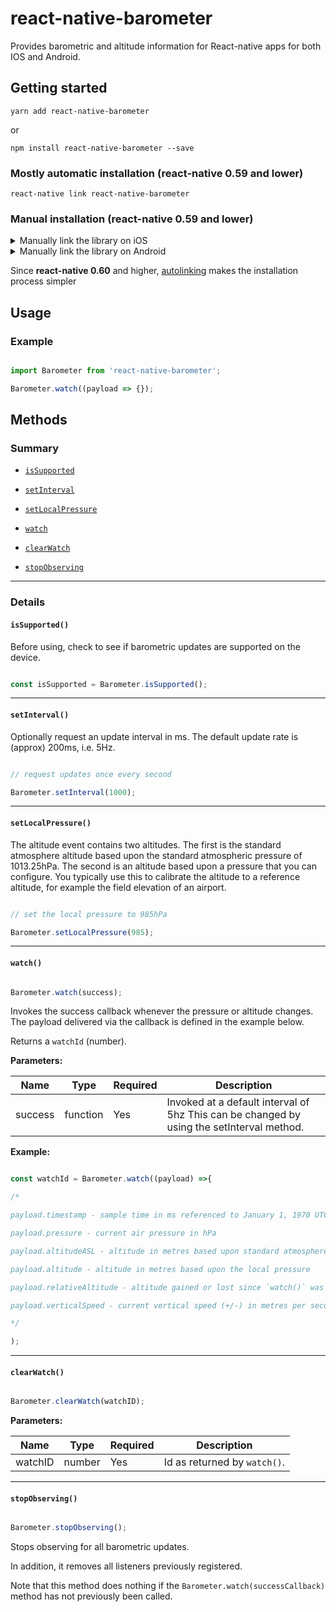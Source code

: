   
# react-native-barometer

Provides barometric and altitude information for React-native apps for both IOS and Android.
  
## Getting started

`yarn add react-native-barometer`

or

`npm install react-native-barometer --save`

### Mostly automatic installation (react-native 0.59 and lower)

`react-native link react-native-barometer`

### Manual installation (react-native 0.59 and lower)

<details>
<summary>Manually link the library on iOS</summary>

### `Open RNBarometer.xcodeproj in Xcode`

Drag `RNBarometer.xcodeproj` to your project on Xcode (usually under the Libraries group on Xcode):

![xcode-add](https://facebook.github.io/react-native/docs/assets/AddToLibraries.png)

### Link `libRNBarometer.a` binary with libraries

Click on your main project file (the one that represents the `.xcodeproj`) select `Build Phases` and drag the static library from the `Products` folder inside the Library you are importing to `Link Binary With Libraries` (or use the `+` sign and choose library from the list):

![xcode-link](https://facebook.github.io/react-native/docs/assets/AddToBuildPhases.png)

### Using CocoaPods

Update your `Podfile`

```
pod 'react-native-barometer', path: '../node_modules/react-native-barometer'
```
</details>

<details>

<summary>Manually link the library on Android</summary>

#### `android/settings.gradle`

```groovy

include ':react-native-barometer'

project(':react-native-barometer').projectDir = new File(rootProject.projectDir, '../node_modules/react-native-barometer/android')

```

#### `android/app/build.gradle`

```groovy

dependencies {
...
implementation project(':react-native-barometer')
}

```

#### `android/app/src/main/.../MainApplication.java`

On top, where imports are:

```java

import com.sensorworks.RNBarometerPackage;

```

Add the `RNBarometerPackage` class to your list of exported packages.

```java

@Override
protected List<ReactPackage> getPackages() {
  return Arrays.asList(
    new MainReactPackage(),
    new RNBarometerPackage()
  );
}

```
</details>

Since ****react-native 0.60**** and higher, [autolinking](https://github.com/react-native-community/cli/blob/master/docs/autolinking.md) makes the installation process simpler

## Usage

### Example
 
```javascript

import Barometer from 'react-native-barometer';

Barometer.watch((payload => {});

```

## Methods

### Summary

*  [`isSupported`](#issupported)

*  [`setInterval`](#setinterval)

*  [`setLocalPressure`](#setlocalpressure)

*  [`watch`](#watch)

*  [`clearWatch`](#clearwatch)

*  [`stopObserving`](#stopobserving)

---

### Details

#### `isSupported()`

Before using, check to see if barometric updates are supported on the device.

```javascript

const isSupported = Barometer.isSupported();

```
---

#### `setInterval()`

Optionally request an update interval in ms. The default update rate is (approx) 200ms, i.e. 5Hz.

```javascript

// request updates once every second

Barometer.setInterval(1000);

```
---

#### `setLocalPressure()`

The altitude event contains two altitudes. The first is the standard atmosphere altitude based upon the standard atmospheric pressure of 1013.25hPa. The second is an altitude based upon a pressure that you can configure. You typically use this to calibrate the altitude to a reference altitude, for example the field elevation of an airport.

```javascript

// set the local pressure to 985hPa

Barometer.setLocalPressure(985);

```
---

#### `watch()`

```javascript

Barometer.watch(success);

```
Invokes the success callback whenever the pressure or altitude changes. 
The payload delivered via the callback is defined in the example below.

Returns a `watchId` (number).

****Parameters:****

| Name  | Type | Required | Description |
| ------- | -------- | -------- | ----------------------------------------- |
| success | function | Yes  | Invoked at a default interval of 5hz This can be changed by using the setInterval method.  |

****Example:****

```javascript

const watchId = Barometer.watch((payload) =>{

/*

payload.timestamp - sample time in ms referenced to January 1, 1970 UTC

payload.pressure - current air pressure in hPa

payload.altitudeASL - altitude in metres based upon standard atmosphere

payload.altitude - altitude in metres based upon the local pressure

payload.relativeAltitude - altitude gained or lost since `watch()` was called.

payload.verticalSpeed - current vertical speed (+/-) in metres per second

*/

);

```
---

#### `clearWatch()`

```javascript

Barometer.clearWatch(watchID);

```

****Parameters:****

| Name  | Type | Required | Description  |
| ------- | ------ | -------- | ------------------------------------ |
| watchID | number | Yes  | Id as returned by `watch()`. |
---

#### `stopObserving()`

```javascript

Barometer.stopObserving();

```

Stops observing for all barometric updates.

In addition, it removes all listeners previously registered.

Note that this method does nothing if the `Barometer.watch(successCallback)` method has not previously been called.
